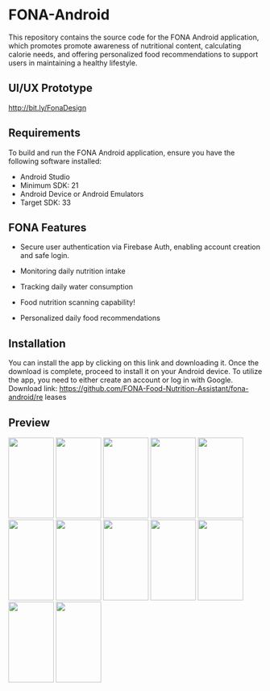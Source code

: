 
# FONA-Android

This repository contains the source code for the FONA Android application, which promotes promote awareness of nutritional content, calculating calorie needs, and offering personalized food recommendations to support users in maintaining a healthy lifestyle.

## UI/UX Prototype
http://bit.ly/FonaDesign

## Requirements
To build and run the FONA Android application, ensure you have the following software installed:
- Android Studio
- Minimum SDK: 21
- Android Device or Android Emulators
- Target SDK: 33

## FONA Features

- Secure user authentication via Firebase Auth, enabling account creation and safe login.
- Monitoring daily nutrition intake
- Tracking daily water consumption

- Food nutrition scanning capability!

- Personalized daily food recommendations


## Installation
You can install the app by clicking on this link and downloading it. Once the download is complete, proceed to install it on your Android device. To utilize the app, you need to either create an account or log in with Google. Download link: https://github.com/FONA-Food-Nutrition-Assistant/fona-android/re
leases


## Preview
<img src="https://github.com/FONA-Food-Nutrition-Assistant/fona-android/assets/66239132/aa31587e-cad1-43ee-89b7-09fb25f6db36" width="90px" height="160px">
<img src="https://github.com/FONA-Food-Nutrition-Assistant/fona-android/assets/66239132/39f97f16-b841-418e-b41b-05b5101e55c0" width="90px" height="160px">
<img src="https://github.com/FONA-Food-Nutrition-Assistant/fona-android/assets/66239132/4228f6b1-f211-49b9-9a0f-0555a235330e" width="90px" height="160px">
<img src="https://github.com/FONA-Food-Nutrition-Assistant/fona-android/assets/66239132/6af8ce2f-66e1-4f3d-8bc2-07506ec68762" width="90px" height="160px">
<img src="https://github.com/FONA-Food-Nutrition-Assistant/fona-android/assets/66239132/52449d29-34fc-4aa5-a91c-22986a69c591" width="90px" height="160px">
<img src="https://github.com/FONA-Food-Nutrition-Assistant/fona-android/assets/66239132/a8e3f25f-c4c6-4db8-b971-3f8556427225" width="90px" height="160px">
<img src="https://github.com/FONA-Food-Nutrition-Assistant/fona-android/assets/66239132/ce182468-08c4-4a4d-a5e8-abf75b2c3327" width="90px" height="160px">
<img src="https://github.com/FONA-Food-Nutrition-Assistant/fona-android/assets/66239132/5ede8ee7-1303-4a35-8ca7-9e2ddb0b3a81" width="90px" height="160px">
<img src="https://github.com/FONA-Food-Nutrition-Assistant/fona-android/assets/66239132/89ee489d-f9cb-4d5c-9887-2ec05049c824" width="90px" height="160px">
<img src="https://github.com/FONA-Food-Nutrition-Assistant/fona-android/assets/66239132/d8ea3367-dd47-4a5c-a3d3-98fa9a8aae60" width="90px" height="160px">
<img src="https://github.com/FONA-Food-Nutrition-Assistant/fona-android/assets/66239132/9385700a-d873-4659-876f-9eb28a184ff5" width="90px" height="160px">
<img src="https://github.com/FONA-Food-Nutrition-Assistant/fona-android/assets/66239132/5e0ca635-c13e-4e4b-aa3d-3581c5897814" width="90px" height="160px">

